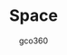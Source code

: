 ---
title: Space
author: gco360
description_markdown: >-
   lets leave #earth and go to #space 
github: https://github.com/gco360/
download: https://github.com/gco360/space-theme
demo: https://cdn.jsdelivr.net/gh/gco360/space-theme@master/space.theme.css
support: https://discord.gg/6fXRKyx
style: dark
tags:
images:
  - name: Space Preview
    image: /images/themes/Space_Preview.jpg
  - name: Space Preview - Plugins Settings Page
    image: /images/themes/Space_Preview_-_Plugins_Settings_Page.jpg
  - name: Space Preview - Voice Settings Page
    image: /images/themes/Space_Preview_-_Voice_Settings_Page.jpg
  - name: Space Preview - Friends Page
    image: /images/themes/Space_Preview_-_Friends_Page.jpg
layout: product
ghcommentid: 24
---
